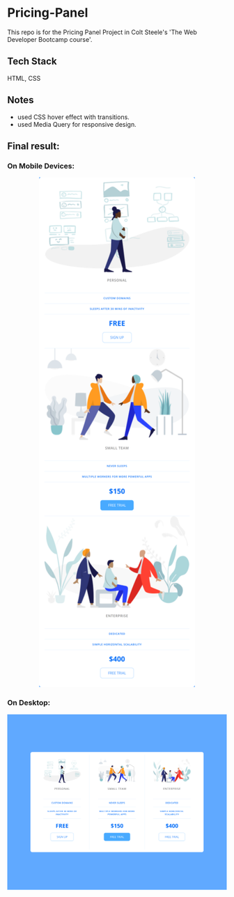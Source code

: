 # Pricing-Panel
This repo is for the Pricing Panel Project in Colt Steele's 'The Web Developer Bootcamp course'.

## Tech Stack
HTML, CSS

## Notes
- used CSS hover effect with transitions.
- used Media Query for responsive design.

## Final result:
### On Mobile Devices:
<p align = center><img src ="/final/mobile.png" alt = "Mobile View" width=358px height=1171px></p>

### On Desktop:
![Desktop view](/final/desktop.png)
